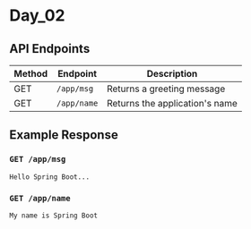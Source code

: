 # Day_02



## API Endpoints
| Method | Endpoint     | Description |
|--------|-------------|-------------|
| GET    | `/app/msg`  | Returns a greeting message |
| GET    | `/app/name` | Returns the application's name |

## Example Response
### `GET /app/msg`
```
Hello Spring Boot...
```

### `GET /app/name`
```
My name is Spring Boot
```
